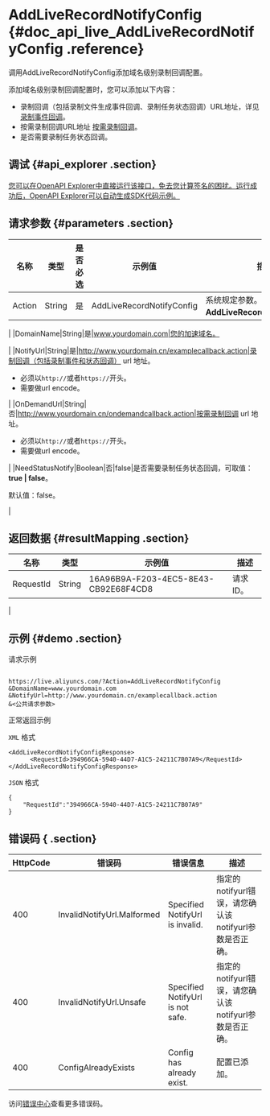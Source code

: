 # AddLiveRecordNotifyConfig {#doc_api_live_AddLiveRecordNotifyConfig .reference}

调用AddLiveRecordNotifyConfig添加域名级别录制回调配置。

添加域名级别录制回调配置时，您可以添加以下内容：

-   录制回调（包括录制文件生成事件回调、录制任务状态回调）URL地址，详见 [录制事件回调](~~55016~~)。
-   按需录制回调URL地址 [按需录制回调](~~85910~~)。
-   是否需要录制任务状态回调。

## 调试 {#api_explorer .section}

[您可以在OpenAPI Explorer中直接运行该接口，免去您计算签名的困扰。运行成功后，OpenAPI Explorer可以自动生成SDK代码示例。](https://api.aliyun.com/#product=live&api=AddLiveRecordNotifyConfig&type=RPC&version=2016-11-01)

## 请求参数 {#parameters .section}

|名称|类型|是否必选|示例值|描述|
|--|--|----|---|--|
|Action|String|是|AddLiveRecordNotifyConfig|系统规定参数。取值：**AddLiveRecordNotifyConfig**。

 |
|DomainName|String|是|www.yourdomain.com|您的加速域名。

 |
|NotifyUrl|String|是|http://www.yourdomain.cn/examplecallback.action|录制回调（包括录制事件和状态回调） url 地址。

 -   必须以`http://`或者`https://`开头。
-   需要做url encode。

 |
|OnDemandUrl|String|否|http://www.yourdomain.cn/ondemandcallback.action|按需录制回调 url 地址。

 -   必须以`http://`或者`https://`开头。
-   需要做url encode。

 |
|NeedStatusNotify|Boolean|否|false|是否需要录制任务状态回调，可取值：**true | false**。

 默认值：false。

 |

## 返回数据 {#resultMapping .section}

|名称|类型|示例值|描述|
|--|--|---|--|
|RequestId|String|16A96B9A-F203-4EC5-8E43-CB92E68F4CD8|请求ID。

 |

## 示例 {#demo .section}

请求示例

``` {#request_demo}

https://live.aliyuncs.com/?Action=AddLiveRecordNotifyConfig
&DomainName=www.yourdomain.com
&NotifyUrl=http://www.yourdomain.cn/examplecallback.action
&<公共请求参数>

```

正常返回示例

`XML` 格式

``` {#xml_return_success_demo}
<AddLiveRecordNotifyConfigResponse>
	  <RequestId>394966CA-5940-44D7-A1C5-24211C7B07A9</RequestId>
</AddLiveRecordNotifyConfigResponse>
```

`JSON` 格式

``` {#json_return_success_demo}
{
	"RequestId":"394966CA-5940-44D7-A1C5-24211C7B07A9"
}
```

## 错误码 { .section}

|HttpCode|错误码|错误信息|描述|
|--------|---|----|--|
|400|InvalidNotifyUrl.Malformed|Specified NotifyUrl is invalid.|指定的notifyurl错误，请您确认该notifyurl参数是否正确。|
|400|InvalidNotifyUrl.Unsafe|Specified NotifyUrl is not safe.|指定的notifyurl错误，请您确认该notifyurl参数是否正确。|
|400|ConfigAlreadyExists|Config has already exist.|配置已添加。|

访问[错误中心](https://error-center.aliyun.com/status/product/live)查看更多错误码。

